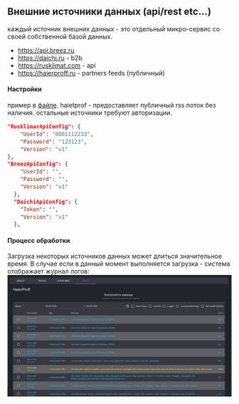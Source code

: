 ## Внешние источники данных (api/rest etc...)
каждый источник внешних данных - это отдельный микро-сервис со своей собственной базой данных.

 - https://api.breez.ru
 - https://daichi.ru - b2b
 - https://rusklimat.com - api
 - https://haierproff.ru - partners feeds (публичный)

#### Настройки
пример в [файле](outers-credentials-example.json).
haietprof - предоставляет публичный rss поток без наличия.
остальные источники требуют авторизации.
```json
"RusklimarApiConfig": {
    "UserId": "0001112233",
    "Password": "123123",
    "Version": "v1"
},
"BreezApiConfig": {
    "UserId": "",
    "Password": "",
    "Version": "v1"
  },
  "DaichiApiConfig": {
    "Token": "",
    "Version": "v1"
  },
```

#### Процесс обработки
Загрузка некоторых источников данных может длиться значительное время. В случае если в данный момент выполняется загрузка - система отображает журнал логов:
![download-progress](FeedsHaierProffRuService/img/download-progress.png)